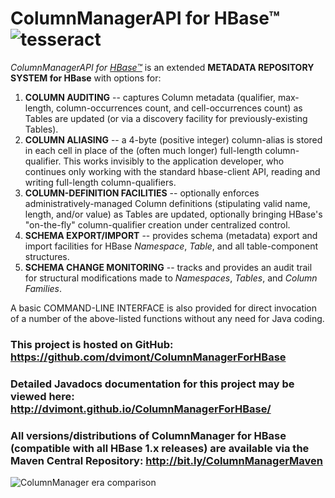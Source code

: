 # ColumnManagerAPI for HBase™ ![tesseract](http://dvimont.github.io/ColumnManagerForHBase/org/commonvox/hbase_column_manager/doc-files/Tesseract_64pixels.jpg "tesseract")

*ColumnManagerAPI for <a href="http://hbase.apache.org/" target="_blank">HBase™</a>* is an extended **METADATA REPOSITORY SYSTEM for HBase** with options for:

1. **COLUMN AUDITING** -- captures Column metadata (qualifier, max-length, column-occurrences count, and cell-occurrences count) as Tables are updated (or via a discovery facility for previously-existing Tables).
2. **COLUMN ALIASING** -- a 4-byte (positive integer) column-alias is stored in each cell in place of the (often much longer) full-length column-qualifier. This works invisibly to the application developer, who continues only working with the standard hbase-client API, reading and writing full-length column-qualifiers.
3. **COLUMN-DEFINITION FACILITIES** -- optionally enforces administratively-managed Column definitions (stipulating valid name, length, and/or value) as Tables are updated, optionally bringing HBase's "on-the-fly" column-qualifier creation under centralized control.
4. **SCHEMA EXPORT/IMPORT** -- provides schema (metadata) export and import facilities for HBase *Namespace*, *Table*, and all table-component structures.
5. **SCHEMA CHANGE MONITORING** -- tracks and provides an audit trail for structural modifications made to *Namespaces*, *Tables*, and *Column Families*.

A basic COMMAND-LINE INTERFACE is also provided for direct invocation of a number of the above-listed functions without any need for Java coding.

### This project is hosted on GitHub: https://github.com/dvimont/ColumnManagerForHBase

### Detailed Javadocs documentation for this project may be viewed here: http://dvimont.github.io/ColumnManagerForHBase/

### All versions/distributions of ColumnManager for HBase (compatible with all HBase 1.x releases) are available via the Maven Central Repository: http://bit.ly/ColumnManagerMaven

![ColumnManager era comparison](http://dvimont.github.io/ColumnManagerForHBase/org/commonvox/hbase_column_manager/doc-files/ColumnManager_era_comparison.jpg "This Era is Reminiscent of Another")
